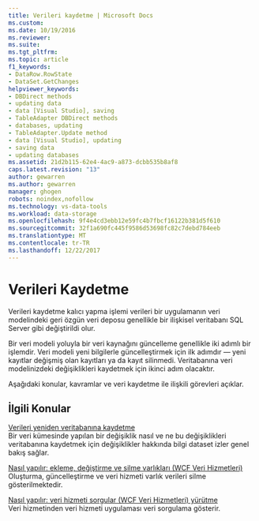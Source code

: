 ```yaml
---
title: Verileri kaydetme | Microsoft Docs
ms.custom: 
ms.date: 10/19/2016
ms.reviewer: 
ms.suite: 
ms.tgt_pltfrm: 
ms.topic: article
f1_keywords:
- DataRow.RowState
- DataSet.GetChanges
helpviewer_keywords:
- DBDirect methods
- updating data
- data [Visual Studio], saving
- TableAdapter DBDirect methods
- databases, updating
- TableAdapter.Update method
- data [Visual Studio], updating
- saving data
- updating databases
ms.assetid: 21d2b115-62e4-4ac9-a873-dcbb535b8af8
caps.latest.revision: "13"
author: gewarren
ms.author: gewarren
manager: ghogen
robots: noindex,nofollow
ms.technology: vs-data-tools
ms.workload: data-storage
ms.openlocfilehash: 9f4e4cd3ebb12e59fc4b7fbcf16122b381d5f610
ms.sourcegitcommit: 32f1a690fc445f9586d53698fc82c7debd784eeb
ms.translationtype: MT
ms.contentlocale: tr-TR
ms.lasthandoff: 12/22/2017
---
```

# <a name="saving-data"></a>Verileri Kaydetme
Verileri kaydetme kalıcı yapma işlemi verileri bir uygulamanın veri modelindeki geri özgün veri deposu genellikle bir ilişkisel veritabanı SQL Server gibi değiştirildi olur.  
  
 Bir veri modeli yoluyla bir veri kaynağını güncelleme genellikle iki adımlı bir işlemdir. Veri modeli yeni bilgilerle güncelleştirmek için ilk adımdır — yeni kayıtlar değişmiş olan kayıtları ya da kayıt silinmedi. Veritabanına veri modelinizdeki değişiklikleri kaydetmek için ikinci adım olacaktır.  
  
 Aşağıdaki konular, kavramlar ve veri kaydetme ile ilişkili görevleri açıklar.  
  
## <a name="related-topics"></a>İlgili Konular  
[Verileri yeniden veritabanına kaydetme](../data-tools/save-data-back-to-the-database.md)  
 Bir veri kümesinde yapılan bir değişiklik nasıl ve ne bu değişiklikleri veritabanına kaydetmek için değişiklikler hakkında bilgi dataset izler genel bakış sağlar.  
  
[Nasıl yapılır: ekleme, değiştirme ve silme varlıkları (WCF Veri Hizmetleri)](/dotnet/framework/data/wcf/how-to-add-modify-and-delete-entities-wcf-data-services)  
Oluşturma, güncelleştirme ve veri hizmeti varlık verileri silme gösterilmektedir.  
  
[Nasıl yapılır: veri hizmeti sorgular (WCF Veri Hizmetleri) yürütme](/dotnet/framework/data/wcf/how-to-execute-data-service-queries-wcf-data-services)  
Veri hizmetinden veri hizmeti uygulaması veri sorgulama gösterir.  
